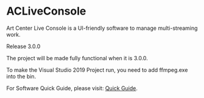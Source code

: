 # ACLiveConsole
Art Center Live Console is a UI-friendly software to manage multi-streaming work.

Release 3.0.0

The project will be made fully functional when it is 3.0.0.

To make the Visual Studio 2019 Project run, you need to add ffmpeg.exe into the bin.

For Software Quick Guide, please visit: [Quick Guide](https://github.com/LogCreative/ACLiveConsole/wiki/%E5%BF%AB%E9%80%9F%E5%85%A5%E9%97%A8).
